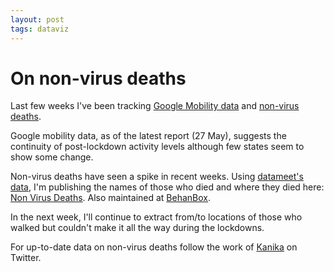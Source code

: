 ```yaml
---
layout: post
tags: dataviz
---
```


# On non-virus deaths

Last few weeks I've been tracking [Google Mobility data](https://bkamapantula.github.io/2020/05/16/google-mobility.html) and [non-virus deaths](https://bkamapantula.github.io/2020/05/25/non-virus-deaths.html).

Google mobility data, as of the latest report (27 May), suggests the continuity of post-lockdown activity levels although few states seem to show some change.

Non-virus deaths have seen a spike in recent weeks. Using [datameet's data](https://github.com/datameet/covid19/), I'm publishing the names of those who died and where they died here: [Non Virus Deaths](https://bkamapantula.github.io/nonvirusdeaths/). Also maintained at [BehanBox](http://covid19indiaresponse.behanbox.com/).

In the next week, I'll continue to extract from/to locations of those who walked but couldn't make it all the way during the lockdowns.

For up-to-date data on non-virus deaths follow the work of [Kanika](https://twitter.com/_kanikas_) on Twitter.
